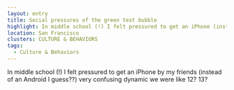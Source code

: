 ```yaml
---
layout: entry
title: Social pressures of the green text bubble
highlight: In middle school (!) I felt pressured to get an iPhone (instead of an Android)
location: San Francisco
clusters: CULTURE & BEHAVIORS
tags:
  - Culture & Behaviors
---
```

In middle school (!) I felt pressured to get an iPhone by my friends (instead of an Android I guess??) very confusing dynamic we were like 12? 13?